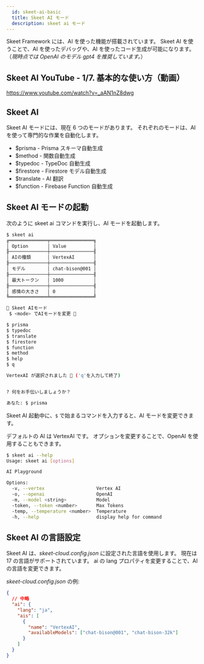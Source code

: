 ```yaml
---
  id: skeet-ai-basic
  title: Skeet AI モード
  description: skeet ai モード
---
```


Skeet Framework には、AI を使った機能が搭載されています。
Skeet AI を使うことで、AI を使ったデバッグや、AI を使ったコード生成が可能になります。
（_現時点では OpenAI のモデル gpt4 を推奨しています。_）

## Skeet AI YouTube - 1/7. 基本的な使い方（動画）

https://www.youtube.com/watch?v=_aAN1nZ8dwg

## Skeet AI

Skeet AI モードには、現在 6 つのモードがあります。
それぞれのモードは、AI を使って専門的な作業を自動化します。

- $prisma - Prisma スキーマ自動生成
- $method - 関数自動生成
- $typedoc - TypeDoc 自動生成
- $firestore - Firestore モデル自動生成
- $translate - AI 翻訳
- $function - Firebase Function 自動生成

## Skeet AI モードの起動

次のように skeet ai コマンドを実行し、AI モードを起動します。

```bash
$ skeet ai
╔══════════════╤════════════════╗
│ Option       │ Value          │
╟──────────────┼────────────────╢
│ AIの種類      │ VertexAI       │
╟──────────────┼────────────────╢
│ モデル        │ chat-bison@001 │
╟──────────────┼────────────────╢
│ 最大トークン   │ 1000           │
╟──────────────┼────────────────╢
│ 感情の大きさ   │ 0              │
╚══════════════╧════════════════╝

🤖 Skeet AIモード
 $ <mode> でAIモードを変更 🤖

$ prisma
$ typedoc
$ translate
$ firestore
$ function
$ method
$ help
$ q

VertexAI が選択されました 🤖 ('q'を入力して終了)


? 何をお手伝いしましょうか？

あなた: $ prisma
```

Skeet AI 起動中に、`$` で始まるコマンドを入力すると、AI モードを変更できます。

デフォルトの AI は VertexAI です。
オプションを変更することで、OpenAI を使用することもできます。

```bash
$ skeet ai --help
Usage: skeet ai [options]

AI Playground

Options:
  -v, --vertex                   Vertex AI
  -o, --openai                   OpenAI
  -m, --model <string>           Model
  -token, --token <number>       Max Tokens
  -temp, --temperature <number>  Temperature
  -h, --help                     display help for command
```

## Skeet AI の言語設定

Skeet AI は、_skeet-cloud.config.json_ に設定された言語を使用します。
現在は 17 の言語がサポートされています。
ai の lang プロパティを変更することで、AI の言語を変更できます。

_skeet-cloud.config.json_ の例:

```json
{
  // 中略
  "ai": {
    "lang": "ja",
    "ais": [
      {
        "name": "VertexAI",
        "availableModels": ["chat-bison@001", "chat-bison-32k"]
      }
    ]
  }
}
```
